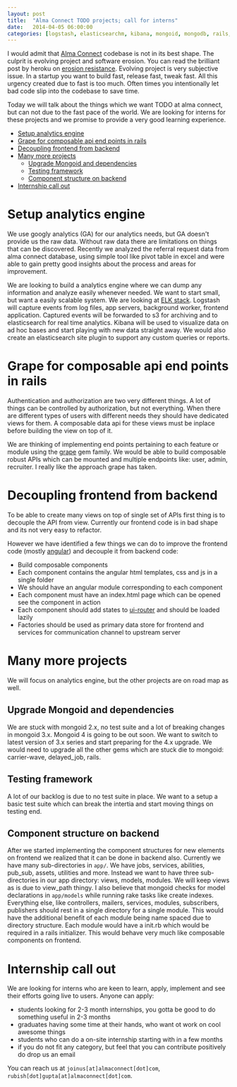 ```yaml
---
layout: post
title:  "Alma Connect TODO projects; call for interns"
date:   2014-04-05 06:00:00
categories: [logstash, elasticsearchm, kibana, mongoid, mongodb, rails, intern, todo]
---
```


I would admit that [Alma Connect](http://www.almaconnect.com) codebase is not in its best shape. The culprit is evolving project and software erosion. You can read the brilliant post by heroku on [erosion resistance](https://blog.heroku.com/archives/2011/6/28/the_new_heroku_4_erosion_resistance_explicit_contracts). Evolving project is very subjective issue. In a startup you want to build fast, release fast, tweak fast. All this urgency created due to fast is too much. Often times you intentionally let bad code slip into the codebase to save time.

Today we will talk about the things which we want TODO at alma connect, but can not due to the fast pace of the world. We are looking for interns for these projects and we promise to provide a very good learning experience.

- [Setup analytics engine](#setup-analytics-engine)
- [Grape for composable api end points in rails](#grape-api-rails)
- [Decoupling frontend from backend](#decouple-frontend)
- [Many more projects](#many-more-projects)
    - [Upgrade Mongoid and dependencies](#upgrade-mongoid)
    - [Testing framework](#testing-framework)
    - [Component structure on backend](#backend-modules)
- [Internship call out](#intern-call)


# <a name="setup-analytics-engine">Setup analytics engine</a>

We use googly analytics (GA) for our analytics needs, but GA doesn't provide us the raw data. Without raw data there are limitations on things that can be discovered. Recently we analyzed the referral request data from alma connect database, using simple tool like pivot table in excel and were able to gain pretty good insights about the process and areas for improvement.

We are looking to build a analytics engine where we can dump any information and analyze easily whenever needed. We want to start small, but want a easily scalable system. We are looking at [ELK stack](http://www.elasticsearch.org/overview/elkdownloads/). Logstash will capture events from log files, app servers, background worker, frontend application. Captured events will be forwarded to s3 for archiving and to elasticsearch for real time analytics. Kibana will be used to visualize data on ad hoc bases and start playing with new data straight away. We would also create an elasticsearch site plugin to support any custom queries or reports.

# <a name="grape-api-rails">Grape for composable api end points in rails</a>

Authentication and authorization are two very different things. A lot of things can be controlled by authorization, but not everything. When there are different types of users with different needs they should have dedicated views for them. A composable data api for these views must be inplace before building the view on top of it.

We are thinking of implementing end points pertaining to each feature or module using the [grape](https://github.com/intridea/grape) gem family. We would be able to build composable robust APIs which can be mounted and multiple endpoints like: user, admin, recruiter. I really like the approach grape has taken.

# <a name="decouple-frontend">Decoupling frontend from backend</a>

To be able to create many views on top of single set of APIs first thing is to decouple the API from view. Currently our frontend code is in bad shape and its not very easy to refactor.

However we have identified a few things we can do to improve the frontend code (mostly [angular](http://angularjs.org/)) and decouple it from backend code:

  - Build composable components
  - Each component contains the angular html templates, css and js in a single folder
  - We should have an angular module corresponding to each component
  - Each component must have an index.html page which can be opened see the component in action
  - Each component should add states to [ui-router](http://angular-ui.github.io/ui-router/site/#/api/ui.router) and should be loaded lazily
  - Factories should be used as primary data store for frontend and services for communication channel to upstream server


# <a name="many-more-projects">Many more projects</a>

We will focus on analytics engine, but the other projects are on road map as well.

## <a name="upgrade-mongoid">Upgrade Mongoid and dependencies</a>

We are stuck with mongoid 2.x, no test suite and a lot of breaking changes in mongoid 3.x. Mongoid 4 is going to be out soon. We want to switch to latest version of 3.x series and start preparing for the 4.x upgrade. We would need to upgrade all the other gems which are stuck die to mongoid: carrier-wave, delayed_job, rails.

## <a name="testing-framework">Testing framework</a>

A lot of our backlog is due to no test suite in place. We want to a setup a basic test suite which can break the intertia and start moving things on testing end.

## <a name="backend-modules">Component structure on backend</a>

After we started implementing the component structures for new elements on frontend we realized that it can be done in backend also. Currently we have many sub-directories in `app/`. We have jobs, services, abilities, pub_sub, assets, utilities and more. Instead we want to have three sub-directories in our app directory: views, models, modules. We will keep views as is due to view_path thingy. I also believe that mongoid checks for model declarations in `app/models` while running rake tasks like create indexes. Everything else, like controllers, mailers, services, modules, subscribers, publishers should rest in a single directory for a single module. This would have the additional benefit of each module being name spaced due to directory structure. Each module would have a init.rb which would be required in a rails initializer. This would behave very much like composable components on frontend.

# <a name="intern-call">Internship call out</a>

We are looking for interns who are keen to learn, apply, implement and see their efforts going live to users. Anyone can apply:

  - students looking for 2-3 month internships, you gotta be good to do something useful in 2-3 months
  - graduates having some time at their hands, who want ot work on cool awesome things
  - students who can do a on-site internship starting with in a few months
  - if you do not fit any category, but feel that you can contribute positively do drop us an email

You can reach us at `joinus[at]almaconnect[dot]com`, `rubish[dot]gupta[at]almaconnect[dot]com`.